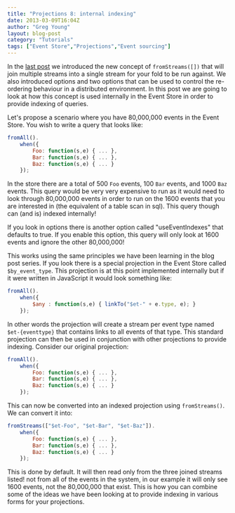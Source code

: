 ```yaml
---
title: "Projections 8: internal indexing"
date: 2013-03-09T16:04Z
author: "Greg Young"
layout: blog-post
category: "Tutorials"
tags: ["Event Store","Projections","Event sourcing"]
---
```


In the [last post](/blog/20130309/projections-7-multiple-streams) we introduced the new concept of `fromStreams([])` that will join multiple streams into a single stream for your fold to be run against. We also introduced options and two options that can be used to control the re-ordering behaviour in a distributed environment. In this post we are going to look at how this concept is used internally in the Event Store in order to provide indexing of queries.

Let's propose a scenario where you have 80,000,000 events in the Event Store. You wish to write a query that looks like:

```javascript
fromAll().
    when({
        Foo: function(s,e) { ... },
        Bar: function(s,e) { ... },
        Baz: function(s,e) { ... } 
    });
```

In the store there are a total of 500 `Foo` events, 100 `Bar` events, and 1000 `Baz` events. This query would be very very expensive to run as it would need to look through 80,000,000 events in order to run on the 1600 events that you are interested in (the equivalent of a table scan in sql). This query though can (and is) indexed internally!

If you look in options there is another option called "useEventIndexes" that defaults to true. If you enable this option, this query will only look at 1600 events and ignore the other 80,000,000! 

This works using the same principles we have been learning in the blog post series. If you look there is a special projection in the Event Store called `$by_event_type`. This projection is at this point implemented internally but if it were written in JavaScript it would look something like:

```javascript
fromAll().
    when({
        $any : function(s,e) { linkTo("$et-" + e.type, e); }
    });
```

In other words the projection will create a stream per event type named `$et-{eventtype}` that contains links to all events of that type. This standard projection can then be used in conjunction with other projections to provide indexing. Consider our original projection:

```javascript
fromAll().
    when({
        Foo: function(s,e) { ... },
        Bar: function(s,e) { ... },
        Baz: function(s,e) { ... } 
    });
```

This can now be converted into an indexed projection using `fromStreams()`. We can convert it into:

```javascript
fromStreams(["$et-Foo", "$et-Bar", "$et-Baz"]).
    when({
        Foo: function(s,e) { ... },
        Bar: function(s,e) { ... },
        Baz: function(s,e) { ... } 
    });
```

This is done by default. It will then read only from the three joined streams listed! not from all of the events in the system, in our example it will only see 1600 events, not the 80,000,000 that exist. This is how you can combine some of the ideas we have been looking at to provide indexing in various forms for your projections.